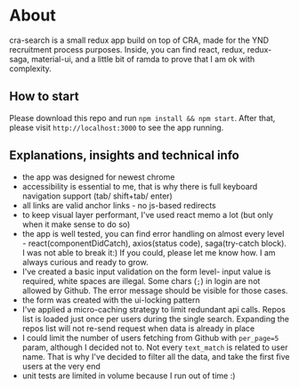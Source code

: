 # About

cra-search is a small redux app build on top of CRA, made for the YND recruitment process purposes.
Inside, you can find react, redux, redux-saga, material-ui, and a little bit of ramda to prove that I am ok with complexity.

## How to start

Please download this repo and run `npm install && npm start`.
After that, please visit `http://localhost:3000` to see the app running.

## Explanations, insights and technical info

- the app was designed for newest chrome
- accessibility is essential to me, that is why there is full keyboard navigation support (tab/ shift+tab/ enter)
- all links are valid anchor links - no js-based redirects
- to keep visual layer performant, I've used react memo a lot (but only when it make sense to do so)
- the app is well tested, you can find error handling on almost every level - react(componentDidCatch), axios(status code), saga(try-catch block). I was not able to break it:) If you could, please let me know how. I am always curious and ready to grow.
- I've created a basic input validation on the form level- input value is required, white spaces are illegal. Some chars (`;`) in login are not allowed by Github. The error message should be visible for those cases.
- the form was created with the ui-locking pattern
- I've applied a micro-caching strategy to limit redundant api calls. Repos list is loaded just once per users during the single search. Expanding the repos list will not re-send request when data is already in place
- I could limit the number of users fetching from Github with `per_page=5` param, although I decided not to. Not every `text_match` is related to user name. That is why I've decided to filter all the data, and take the first five users at the very end
- unit tests are limited in volume because I run out of time :)
